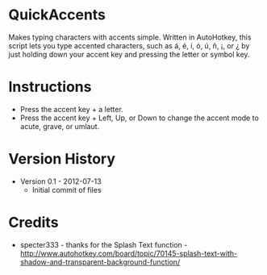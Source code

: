 QuickAccents
============

Makes typing characters with accents simple. Written in AutoHotkey, this script lets you type accented characters, such as á, é, í, ó, ú, ñ, ¡, or ¿ by just holding down your accent key and pressing the letter or symbol key.

Instructions
=======
- Press the accent key + a letter.
- Press the accent key + Left, Up, or Down to change the accent mode to acute, grave, or umlaut.

Version History
===============

- Version 0.1 - 2012-07-13
  - Initial commit of files

Credits
=======

- specter333 - thanks for the Splash Text function - http://www.autohotkey.com/board/topic/70145-splash-text-with-shadow-and-transparent-background-function/